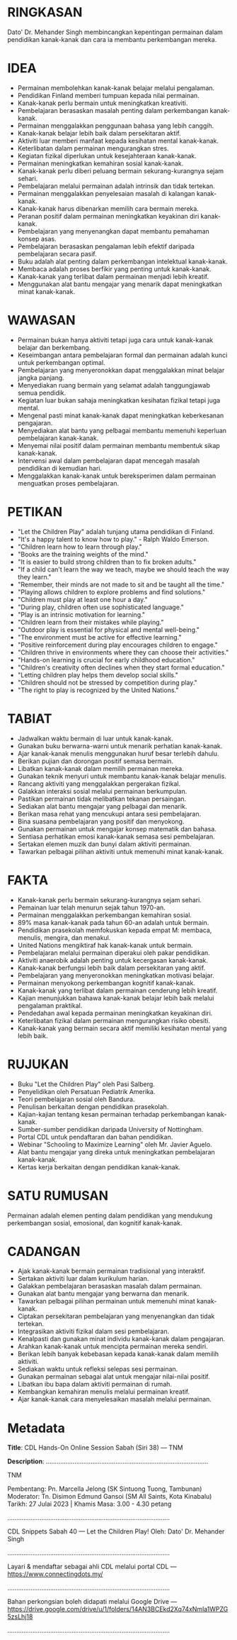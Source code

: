 # RINGKASAN
Dato' Dr. Mehander Singh membincangkan kepentingan permainan dalam pendidikan kanak-kanak dan cara ia membantu perkembangan mereka.

# IDEA
- Permainan membolehkan kanak-kanak belajar melalui pengalaman.
- Pendidikan Finland memberi tumpuan kepada nilai permainan.
- Kanak-kanak perlu bermain untuk meningkatkan kreativiti.
- Pembelajaran berasaskan masalah penting dalam perkembangan kanak-kanak.
- Permainan menggalakkan penggunaan bahasa yang lebih canggih.
- Kanak-kanak belajar lebih baik dalam persekitaran aktif.
- Aktiviti luar memberi manfaat kepada kesihatan mental kanak-kanak.
- Keterlibatan dalam permainan mengurangkan stres.
- Kegiatan fizikal diperlukan untuk kesejahteraan kanak-kanak.
- Permainan meningkatkan kemahiran sosial kanak-kanak.
- Kanak-kanak perlu diberi peluang bermain sekurang-kurangnya sejam sehari.
- Pembelajaran melalui permainan adalah intrinsik dan tidak tertekan.
- Permainan menggalakkan penyelesaian masalah di kalangan kanak-kanak.
- Kanak-kanak harus dibenarkan memilih cara bermain mereka.
- Peranan positif dalam permainan meningkatkan keyakinan diri kanak-kanak.
- Pembelajaran yang menyenangkan dapat membantu pemahaman konsep asas.
- Pembelajaran berasaskan pengalaman lebih efektif daripada pembelajaran secara pasif.
- Buku adalah alat penting dalam perkembangan intelektual kanak-kanak.
- Membaca adalah proses berfikir yang penting untuk kanak-kanak.
- Kanak-kanak yang terlibat dalam permainan menjadi lebih kreatif.
- Menggunakan alat bantu mengajar yang menarik dapat meningkatkan minat kanak-kanak.

# WAWASAN
- Permainan bukan hanya aktiviti tetapi juga cara untuk kanak-kanak belajar dan berkembang.
- Keseimbangan antara pembelajaran formal dan permainan adalah kunci untuk perkembangan optimal.
- Pembelajaran yang menyeronokkan dapat menggalakkan minat belajar jangka panjang.
- Menyediakan ruang bermain yang selamat adalah tanggungjawab semua pendidik.
- Kegiatan luar bukan sahaja meningkatkan kesihatan fizikal tetapi juga mental.
- Mengenal pasti minat kanak-kanak dapat meningkatkan keberkesanan pengajaran.
- Menyediakan alat bantu yang pelbagai membantu memenuhi keperluan pembelajaran kanak-kanak.
- Menyemai nilai positif dalam permainan membantu membentuk sikap kanak-kanak.
- Intervensi awal dalam pembelajaran dapat mencegah masalah pendidikan di kemudian hari.
- Menggalakkan kanak-kanak untuk bereksperimen dalam permainan menguatkan proses pembelajaran.

# PETIKAN
- "Let the Children Play" adalah tunjang utama pendidikan di Finland.
- "It's a happy talent to know how to play." - Ralph Waldo Emerson.
- "Children learn how to learn through play."
- "Books are the training weights of the mind."
- "It is easier to build strong children than to fix broken adults."
- "If a child can't learn the way we teach, maybe we should teach the way they learn."
- "Remember, their minds are not made to sit and be taught all the time."
- "Playing allows children to explore problems and find solutions."
- "Children must play at least one hour a day."
- "During play, children often use sophisticated language."
- "Play is an intrinsic motivation for learning."
- "Children learn from their mistakes while playing."
- "Outdoor play is essential for physical and mental well-being."
- "The environment must be active for effective learning."
- "Positive reinforcement during play encourages children to engage."
- "Children thrive in environments where they can choose their activities."
- "Hands-on learning is crucial for early childhood education."
- "Children's creativity often declines when they start formal education."
- "Letting children play helps them develop social skills."
- "Children should not be stressed by competition during play."
- "The right to play is recognized by the United Nations."

# TABIAT
- Jadwalkan waktu bermain di luar untuk kanak-kanak.
- Gunakan buku berwarna-warni untuk menarik perhatian kanak-kanak.
- Ajar kanak-kanak menulis menggunakan huruf besar terlebih dahulu.
- Berikan pujian dan dorongan positif semasa bermain.
- Libatkan kanak-kanak dalam memilih permainan mereka.
- Gunakan teknik menyuri untuk membantu kanak-kanak belajar menulis.
- Rancang aktiviti yang menggalakkan pergerakan fizikal.
- Galakkan interaksi sosial melalui permainan berkumpulan.
- Pastikan permainan tidak melibatkan tekanan persaingan.
- Sediakan alat bantu mengajar yang pelbagai dan menarik.
- Berikan masa rehat yang mencukupi antara sesi pembelajaran.
- Bina suasana pembelajaran yang positif dan menyokong.
- Gunakan permainan untuk mengajar konsep matematik dan bahasa.
- Sentiasa perhatikan emosi kanak-kanak semasa sesi pembelajaran.
- Sertakan elemen muzik dan bunyi dalam aktiviti permainan.
- Tawarkan pelbagai pilihan aktiviti untuk memenuhi minat kanak-kanak.

# FAKTA
- Kanak-kanak perlu bermain sekurang-kurangnya sejam sehari.
- Pemainan luar telah menurun sejak tahun 1970-an.
- Permainan menggalakkan perkembangan kemahiran sosial.
- 89% masa kanak-kanak pada tahun 60-an adalah untuk bermain.
- Pendidikan prasekolah memfokuskan kepada empat M: membaca, menulis, mengira, dan menakul.
- United Nations mengiktiraf hak kanak-kanak untuk bermain.
- Pembelajaran melalui permainan diperakui oleh pakar pendidikan.
- Aktiviti anaerobik adalah penting untuk kecergasan kanak-kanak.
- Kanak-kanak berfungsi lebih baik dalam persekitaran yang aktif.
- Pembelajaran yang menyeronokkan meningkatkan motivasi belajar.
- Permainan menyokong perkembangan kognitif kanak-kanak.
- Kanak-kanak yang terlibat dalam permainan cenderung lebih kreatif.
- Kajian menunjukkan bahawa kanak-kanak belajar lebih baik melalui pengalaman praktikal.
- Pendedahan awal kepada permainan meningkatkan keyakinan diri.
- Keterlibatan fizikal dalam permainan mengurangkan risiko obesiti.
- Kanak-kanak yang bermain secara aktif memiliki kesihatan mental yang lebih baik.

# RUJUKAN
- Buku "Let the Children Play" oleh Pasi Salberg.
- Penyelidikan oleh Persatuan Pediatrik Amerika.
- Teori pembelajaran sosial oleh Bandura.
- Penulisan berkaitan dengan pendidikan prasekolah.
- Kajian-kajian tentang kesan permainan terhadap perkembangan kanak-kanak.
- Sumber-sumber pendidikan daripada University of Nottingham.
- Portal CDL untuk pendaftaran dan bahan pendidikan.
- Webinar "Schooling to Maximize Learning" oleh Mr. Javier Aguelo.
- Alat bantu mengajar yang direka untuk meningkatkan pembelajaran kanak-kanak.
- Kertas kerja berkaitan dengan pendidikan kanak-kanak.

# SATU RUMUSAN
Permainan adalah elemen penting dalam pendidikan yang mendukung perkembangan sosial, emosional, dan kognitif kanak-kanak.

# CADANGAN
- Ajak kanak-kanak bermain permainan tradisional yang interaktif.
- Sertakan aktiviti luar dalam kurikulum harian.
- Galakkan pembelajaran berasaskan masalah dalam permainan.
- Gunakan alat bantu mengajar yang berwarna dan menarik.
- Tawarkan pelbagai pilihan permainan untuk memenuhi minat kanak-kanak.
- Ciptakan persekitaran pembelajaran yang menyenangkan dan tidak tertekan.
- Integrasikan aktiviti fizikal dalam sesi pembelajaran.
- Kenalpasti dan gunakan minat individu kanak-kanak dalam pengajaran.
- Arahkan kanak-kanak untuk mencipta permainan mereka sendiri.
- Berikan lebih banyak kebebasan kepada kanak-kanak dalam memilih aktiviti.
- Sediakan waktu untuk refleksi selepas sesi permainan.
- Gunakan permainan sebagai alat untuk mengajar nilai-nilai positif.
- Libatkan ibu bapa dalam aktiviti permainan di rumah.
- Kembangkan kemahiran menulis melalui permainan kreatif.
- Ajar kanak-kanak cara menyelesaikan masalah melalui permainan.

# Metadata
**Title**: CDL Hands-On Online Session Sabah (Siri 38) —  TNM

**Description**: ...........................................................................................

TNM

Pembentang: Pn. Marcella Jelong (SK Sintuong Tuong, Tambunan)
Moderator: Tn. Disimon Edmund Gansoi (SM All Saints, Kota Kinabalu)
Tarikh: 27 Julai 2023   |   Khamis
Masa: 3.00 - 4.30 petang

...........................................................................................

CDL Snippets Sabah 40 — Let the Children Play!
Oleh: Dato' Dr. Mehander Singh

...........................................................................................

Layari & mendaftar sebagai ahli CDL melalui portal CDL — https://www.connectingdots.my/

...........................................................................................

Bahan perkongsian boleh didapati melalui Google Drive — https://drive.google.com/drive/u/1/folders/14AN3BCEkd2Xq74xNmla1WPZG5zsLhj18

...........................................................................................